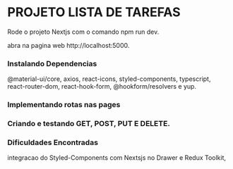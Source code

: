 # PROJETO LISTA DE TAREFAS

Rode o projeto Nextjs com o comando 
npm run dev.

abra na pagina web http://localhost:5000.

### Instalando Dependencias

@material-ui/core, axios, react-icons, styled-components, typescript,
react-router-dom, react-hook-form, @hookform/resolvers e yup. 

### Implementando rotas nas pages

### Criando e testando GET, POST, PUT E DELETE.

### Dificuldades Encontradas
integracao do Styled-Components com Nextsjs no Drawer e
Redux Toolkit,

